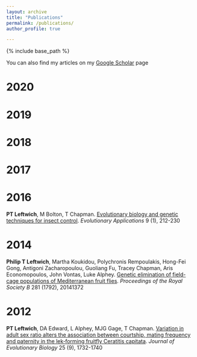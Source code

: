 ```yaml
---
layout: archive
title: "Publications"
permalink: /publications/
author_profile: true

---
```


{% include base_path %}

  You can also find my articles on my [Google Scholar](https://scholar.google.com/citations?user=5-qU7lkAAAAJ&hl=en) page
  
2020
====

2019
====

2018
====

2017
====

2016
====
**PT Leftwich**, M Bolton, T Chapman. [Evolutionary biology and genetic techniques for insect control](https://doi.org/10.1111/eva.12280). *Evolutionary Applications* 9 (1), 212-230
<span data-badge-popover="right" data-badge-type="donut" data-doi="https://doi.org/10.1111/eva.12280" data-hide-no-mentions="true" class="altmetric-embed"></span> <span class="__dimensions_badge_embed__" data-pmid="27087849" data-style="small_circle"></span>

2014
=====
**Philip T Leftwich**, Martha Koukidou, Polychronis Rempoulakis, Hong-Fei Gong, Antigoni Zacharopoulou, Guoliang Fu, Tracey Chapman, Aris Economopoulos, John Vontas, Luke Alphey. [Genetic elimination of field-cage populations of Mediterranean fruit flies](https://doi.org/10.1098/rspb.2014.1372). *Proceedings of the Royal Society B* 281 (1792), 20141372 
<div data-badge-popover="right" data-badge-type="donut" data-doi="https://doi.org/10.1098/rspb.2014.1372" data-hide-no-mentions="true" class="altmetric-embed"></div><span class="__dimensions_badge_embed__" data-doi="10.1098/rspb.2014.1372" data-style="small_circle"></span>

2012
======
**PT Leftwich**, DA Edward, L Alphey, MJG Gage, T Chapman. [Variation in adult sex ratio alters the association between courtship, mating frequency and paternity in the lek‐forming fruitfly Ceratitis capitata](https://doi.org/10.1111/j.1420-9101.2012.02556.x). *Journal of Evolutionary Biology* 25 (9), 1732-1740 
<div data-badge-popover="right" data-badge-type="donut" data-doi="https://doi.org/10.1111/eva.12280" data-hide-no-mentions="true" class="altmetric-embed"></div><span class="__dimensions_badge_embed__" data-doi="10.1111/j.1420-9101.2012.02556.x" data-style="small_circle"></span>

<script type='text/javascript' src='https://d1bxh8uas1mnw7.cloudfront.net/assets/embed.js'></script>
<script async src="https://badge.dimensions.ai/badge.js" charset="utf-8"></script>
